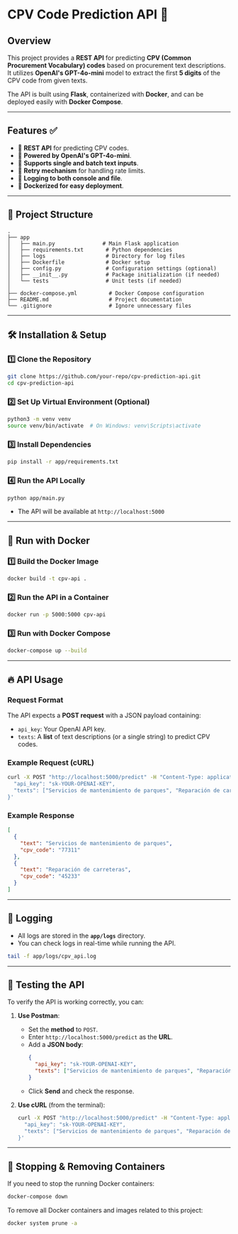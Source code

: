 # CPV Code Prediction API 🚀

## Overview
This project provides a **REST API** for predicting **CPV (Common Procurement Vocabulary) codes** based on procurement text descriptions. It utilizes **OpenAI's GPT-4o-mini** model to extract the first **5 digits** of the CPV code from given texts.

The API is built using **Flask**, containerized with **Docker**, and can be deployed easily with **Docker Compose**.

---

## Features ✅
- 📡 **REST API** for predicting CPV codes.
- 🧠 **Powered by OpenAI's GPT-4o-mini**.
- 📄 **Supports single and batch text inputs**.
- 🔄 **Retry mechanism** for handling rate limits.
- 📜 **Logging to both console and file**.
- 🐳 **Dockerized for easy deployment**.

---

## 📂 Project Structure
```
.
├── app
│   ├── main.py               # Main Flask application
│   ├── requirements.txt       # Python dependencies
│   ├── logs                   # Directory for log files
│   ├── Dockerfile             # Docker setup
│   ├── config.py              # Configuration settings (optional)
│   ├── __init__.py            # Package initialization (if needed)
│   └── tests                  # Unit tests (if needed)
│
├── docker-compose.yml          # Docker Compose configuration
├── README.md                   # Project documentation
└── .gitignore                  # Ignore unnecessary files
```

---

## 🛠 Installation & Setup

### 1️⃣ **Clone the Repository**
```sh
git clone https://github.com/your-repo/cpv-prediction-api.git
cd cpv-prediction-api
```

### 2️⃣ **Set Up Virtual Environment (Optional)**
```sh
python3 -m venv venv
source venv/bin/activate  # On Windows: venv\Scripts\activate
```

### 3️⃣ **Install Dependencies**
```sh
pip install -r app/requirements.txt
```

### 4️⃣ **Run the API Locally**
```sh
python app/main.py
```
- The API will be available at `http://localhost:5000`

---

## 🐳 Run with Docker
### **1️⃣ Build the Docker Image**
```sh
docker build -t cpv-api .
```
### **2️⃣ Run the API in a Container**
```sh
docker run -p 5000:5000 cpv-api
```

### **3️⃣ Run with Docker Compose**
```sh
docker-compose up --build
```

---

## 🔥 API Usage
### **Request Format**
The API expects a **POST request** with a JSON payload containing:
- `api_key`: Your OpenAI API key.
- `texts`: A **list** of text descriptions (or a single string) to predict CPV codes.

### **Example Request (cURL)**
```sh
curl -X POST "http://localhost:5000/predict" -H "Content-Type: application/json" -d '{
  "api_key": "sk-YOUR-OPENAI-KEY",
  "texts": ["Servicios de mantenimiento de parques", "Reparación de carreteras"]
}'
```

### **Example Response**
```json
[
  {
    "text": "Servicios de mantenimiento de parques",
    "cpv_code": "77311"
  },
  {
    "text": "Reparación de carreteras",
    "cpv_code": "45233"
  }
]
```

---

## 📜 Logging
- All logs are stored in the **`app/logs`** directory.
- You can check logs in real-time while running the API.

```sh
tail -f app/logs/cpv_api.log
```

---

## 🧪 Testing the API
To verify the API is working correctly, you can:
1. **Use Postman**:  
   - Set the **method** to `POST`.  
   - Enter `http://localhost:5000/predict` as the **URL**.  
   - Add a **JSON body**:
     ```json
     {
       "api_key": "sk-YOUR-OPENAI-KEY",
       "texts": ["Servicios de mantenimiento de parques", "Reparación de carreteras"]
     }
     ```
   - Click **Send** and check the response.

2. **Use cURL** (from the terminal):
   ```sh
   curl -X POST "http://localhost:5000/predict" -H "Content-Type: application/json" -d '{
     "api_key": "sk-YOUR-OPENAI-KEY",
     "texts": ["Servicios de mantenimiento de parques", "Reparación de carreteras"]
   }'
   ```

---

## 🔄 Stopping & Removing Containers
If you need to stop the running Docker containers:
```sh
docker-compose down
```
To remove all Docker containers and images related to this project:
```sh
docker system prune -a
```
